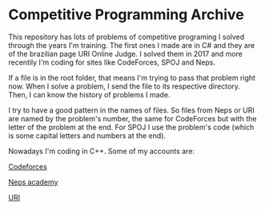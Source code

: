 # Competitive Programming Archive 

This repository has lots of problems of competitive programing I solved through the years I'm training. The first ones I made are in C# and they are of the brazilian page URI Online Judge. I solved them in 2017 and more recentily I'm coding for sites like CodeForces, SPOJ and Neps.


If a file is in the root folder, that means I'm trying to pass that problem right now. When I solve a problem, I send the file to its respective directory. Then, I can know the history of problems I made.


I try to have a good pattern in the names of files. So files from Neps or URI are named by the problem's number, the same for CodeForces but with the letter of the problem at the end. For SPOJ I use the problem's code (which is some capital letters and numbers at the end).


Nowadays I'm coding in C++. Some of my accounts are:

[Codeforces](https://codeforces.com/profile/Giatro)

[Neps academy](https://neps.academy/user/6015)

[URI](https://www.urionlinejudge.com.br/judge/en/profile/144513)
